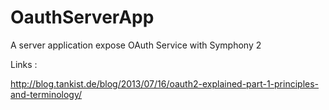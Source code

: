 OauthServerApp
==============

A server application expose OAuth Service with Symphony 2



Links :

http://blog.tankist.de/blog/2013/07/16/oauth2-explained-part-1-principles-and-terminology/
